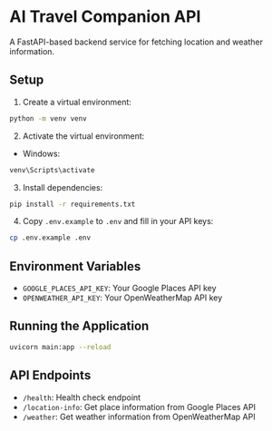 # AI Travel Companion API

A FastAPI-based backend service for fetching location and weather information.

## Setup

1. Create a virtual environment:
```bash
python -m venv venv
```

2. Activate the virtual environment:
- Windows:
```bash
venv\Scripts\activate
```

3. Install dependencies:
```bash
pip install -r requirements.txt
```

4. Copy `.env.example` to `.env` and fill in your API keys:
```bash
cp .env.example .env
```

## Environment Variables

- `GOOGLE_PLACES_API_KEY`: Your Google Places API key
- `OPENWEATHER_API_KEY`: Your OpenWeatherMap API key

## Running the Application

```bash
uvicorn main:app --reload
```

## API Endpoints

- `/health`: Health check endpoint
- `/location-info`: Get place information from Google Places API
- `/weather`: Get weather information from OpenWeatherMap API
